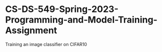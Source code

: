 # CS-DS-549-Spring-2023-Programming-and-Model-Training-Assignment
Training an image classifier on CIFAR10
